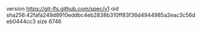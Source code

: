version https://git-lfs.github.com/spec/v1
oid sha256:42fafa249d8910eddbc4eb2838b310ff83f36d4944985a2eac3c56deb0444cc3
size 6746
